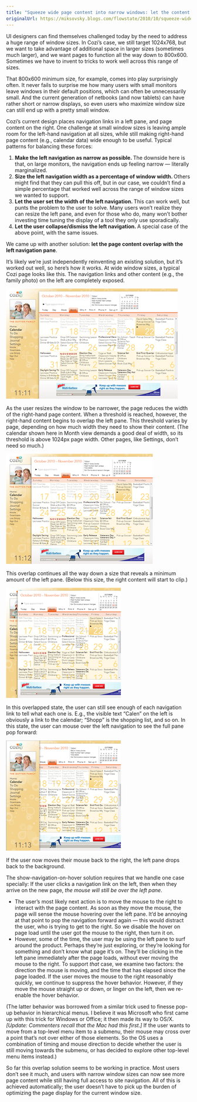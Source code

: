 ```yaml
---
title: "Squeeze wide page content into narrow windows: let the content overlap the left navigation pane"
originalUrl: https://miksovsky.blogs.com/flowstate/2010/10/squeeze-wide-page-content-into-narrow-windows-let-the-content-overlap-the-left-navigation-pane.html
---
```


<p>
  UI designers can find themselves challenged today by the need to address a
  huge range of window sizes. In Cozi’s case, we still target 1024x768, but we
  want to take advantage of additional space in larger sizes (sometimes much
  larger), and we want pages to function all the way down to 800x600. Sometimes
  we have to invent to tricks to work well across this range of sizes.
</p>
<p>
  That 800x600 minimum size, for example, comes into play surprisingly often. It
  never fails to surprise me how many users with small monitors leave windows in
  their default positions, which can often be unnecessarily small. And the
  current generation of netbooks (and now tablets) can have rather short or
  narrow displays, so even users who maximize window size can still end up with
  a pretty small window.
</p>
<p>
  Cozi’s current design places navigation links in a left pane, and page content
  on the right. One challenge at small window sizes is leaving ample room for
  the left-hand navigation at all sizes, while still making right-hand page
  content (e.g., calendar data) wide enough to be useful. Typical patterns for
  balancing these forces:
</p>
<ol>
  <li>
    <strong>Make the left navigation as narrow as possible. </strong>The
    downside here is that, on large monitors, the navigation ends up feeling
    narrow — literally marginalized.
  </li>
  <li>
    <strong
      >Size the left navigation width as a percentage of window width. </strong
    >Others might find that they can pull this off, but in our case, we couldn’t
    find a simple percentage that worked well across the range of window sizes
    we wanted to support.
  </li>
  <li>
    <strong>Let the user set the width of the left navigation. </strong>This can
    work well, but punts the problem to the user to solve. Many users won’t
    realize they can resize the left pane, and even for those who do, many won’t
    bother investing time tuning the display of a tool they only use
    sporadically.
  </li>
  <li>
    <strong>Let the user collapse/dismiss the left navigation. </strong>A
    special case of the above point, with the same issues.
  </li>
</ol>
<p>
  We came up with another solution:
  <strong>let the page content overlap with the left navigation pane</strong>.
</p>
<p>
  It’s likely we’re just independently reinventing an existing solution, but
  it’s worked out well, so here’s how it works. At wide window sizes, a typical
  Cozi page looks like this. The navigation links and other content (e.g., the
  family photo) on the left are completely exposed.
</p>
<p>
  <img
    src="/images/flowstate/6a00d83451fb6769e20133f545178c970b-pi.png"
    alt="Calendar 1200x768"
  />
</p>
<p>
  As the user resizes the window to be narrower, the page reduces the width of
  the right-hand page content. When a threshold is reached, however, the
  right-hand content begins to overlap the left pane. This threshold varies by
  page, depending on how much width they need to show their content. (The
  calendar shown here in Month view demands a good deal of width, so its
  threshold is above 1024px page width. Other pages, like Settings, don’t need
  so much.)
</p>
<p>
  <img
    src="/images/flowstate/6a00d83451fb6769e201348864f56e970c-pi.png"
    alt="Calendar 1024x768"
  />
</p>
<p>
  This overlap continues all the way down a size that reveals a minimum amount
  of the left pane. (Below this size, the right content will start to clip.)
</p>
<p>
  <img
    src="/images/flowstate/6a00d83451fb6769e20133f5451802970b-pi.png"
    alt="Calendar 800x768"
  />
</p>
<p>
  In this overlapped state, the user can still see enough of each navigation
  link to tell what each one is. E.g., the visible text “Calen” on the left is
  obviously a link to the calendar; “Shopp” is the shopping list, and so on. In
  this state, the user can mouse over the left navigation to see the full pane
  pop forward:
</p>
<p>
  <img
    src="/images/flowstate/6a00d83451fb6769e201348864f5a7970c-pi.png"
    alt="Calendar 800x768 (Hover)"
  />
</p>
<p>
  If the user now moves their mouse back to the right, the left pane drops back
  to the background.
</p>
<p>
  The show-navigation-on-hover solution requires that we handle one case
  specially: If the user clicks a navigation link on the left, then when they
  arrive on the new page, <em>the mouse will still be over the left pane</em>.
</p>
<ul>
  <li>
    The user’s most likely next action is to move the mouse to the right to
    interact with the page content. As soon as they move the mouse, the page
    will sense the mouse hovering over the left pane. It’d be annoying at that
    point to pop the navigation forward again — this would distract the user,
    who is trying to get to the right. So we disable the hover on page load
    until the user got the mouse to the right, then turn it on.
  </li>
  <li>
    However, some of the time, the user may be using the left pane to surf
    around the product. Perhaps they’re just exploring, or they’re looking for
    something and don’t know what page it’s on. They’ll be clicking in the left
    pane immediately after the page loads, without ever moving the mouse to the
    right. To support <em>that</em> case, we examine two factors: the direction
    the mouse is moving, and the time that has elapsed since the page loaded. If
    the user moves the mouse to the right reasonably quickly, we continue to
    suppress the hover behavior. However, if they move the mouse straight up or
    down, or linger on the left, then we re-enable the hover behavior.
  </li>
</ul>
<p>
  (The latter behavior was borrowed from a similar trick used to finesse pop-up
  behavior in hierarchical menus. I believe it was Microsoft who first came up
  with this trick for Windows or Office; it then made its way to OS/X.
  <em>[Update: Commenters recall that the Mac had this first.]</em> If the user
  wants to move from a top-level menu item to a submenu, their mouse may cross
  over a point that’s not over either of those elements. So the OS uses a
  combination of timing and mouse direction to decide whether the user is still
  moving towards the submenu, or has decided to explore other top-level menu
  items instead.)
</p>
<p>
  So far this overlap solution seems to be working in practice. Most users don’t
  see it much, and users with narrow window sizes can now see more page content
  while still having full access to site navigation. All of this is achieved
  automatically; the user doesn’t have to pick up the burden of optimizing the
  page display for the current window size.
</p>
